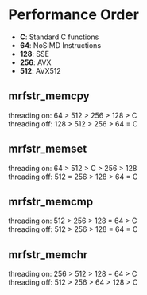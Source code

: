 # Performance Order

* **C**: Standard C functions
* **64**: NoSIMD Instructions
* **128**: SSE
* **256**: AVX
* **512**: AVX512

## mrfstr_memcpy

threading on:
64 > 512 > 256 > 128 > C \
threading off:
128 > 512 > 256 > 64 = C

## mrfstr_memset

threading on:
64 > 512 > C > 256 > 128 \
threading off:
512 = 256 > 128 > 64 = C

## mrfstr_memcmp

threading on:
512 > 256 > 128 = 64 > C \
threading off:
512 > 256 > 128 = 64 = C

## mrfstr_memchr

threading on:
256 > 512 > 128 = 64 > C \
threading off:
512 > 256 > 64 > 128 > C
